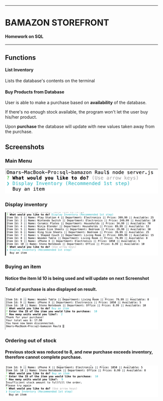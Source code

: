 -----------------------------------------
# BAMAZON STOREFRONT
#### Homework on SQL


-----------------------------------------


## Functions


#### List Inventory


Lists the database's contents on the terminal


#### Buy Products from Database

User is able to make a purchase based on **availability** of the database.

If there's no enough stock available, the program won't let the user buy his/her product.

Upon **purchase** the database will update with new values taken away from the purchase.

## Screenshots

### Main Menu

![](assets/README-d12c14b4.png)

### Display inventory

![](assets/README-5b6006ab.png)

### Buying an item
#### Notice the item Id 10 is being used and will update on next Screenshot
#### Total of purchase is also displayed on result.

 ![](assets/README-85cf89cf.png)


### Ordering out of stock

#### Previous stock was reduced to 8, and new purchase exceeds inventory, therefore cannot complete purchase.

![](assets/README-31bfd444.png)
